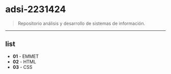 # adsi-2231424
> Repositorio análisis y desarrollo de sistemas de información.
---
## list

- **01** - EMMET
- **02** - HTML
- **03** - CSS